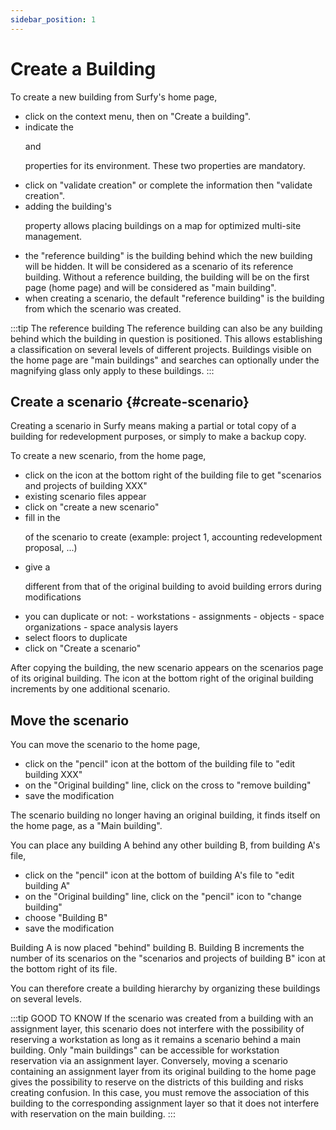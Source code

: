 ```yaml
---
sidebar_position: 1
---
```


# Create a Building

<Youtube code="M26SIN2q0Mk"/>

To create a new building from Surfy's home page,

-   click on the context menu, then on "Create a building".
-   indicate the <P code="building:name" /> and <P code="building:color" /> properties for its environment. These two properties are mandatory.
-   click on "validate creation" or complete the information then "validate creation".
-   adding the building's <P code="building:address" /> property allows placing buildings on a map for optimized multi-site management.
-   the "reference building" is the building behind which the new building will be hidden. It will be considered as a scenario of its reference building. Without a reference building, the building will be on the first page (home page) and will be considered as "main building".
-   when creating a scenario, the default "reference building" is the building from which the scenario was created.

:::tip The reference building
The reference building can also be any building behind which the building in question is positioned. This allows establishing a classification on several levels of different projects. Buildings visible on the home page are "main buildings" and searches can optionally under the magnifying glass only apply to these buildings.
:::

## Create a scenario {#create-scenario} ##

Creating a scenario in Surfy means making a partial or total copy of a building for redevelopment purposes, or simply to make a backup copy.

<Youtube code="6o7F-9XlyqM"/>

To create a new scenario, from the home page,

-   click on the icon at the bottom right of the building file to get "scenarios and projects of building XXX"
-   existing scenario files appear
-   click on "create a new scenario"
-   fill in the <P code="building:name" /> of the scenario to create (example: project 1, accounting redevelopment proposal, ...)
-   give a <P code="building:color" /> different from that of the original building to avoid building errors during modifications
-   you can duplicate or not:
        -   workstations
        -   assignments
        -   objects
        -   space organizations
        -   space analysis layers
-   select floors to duplicate
-   click on "Create a scenario"

After copying the building, the new scenario appears on the scenarios page of its original building.
The icon at the bottom right of the original building increments by one additional scenario.

## Move the scenario

You can move the scenario to the home page,

-   click on the "pencil" icon at the bottom of the building file to "edit building XXX"
-   on the "Original building" line, click on the cross to "remove building"
-   save the modification

The scenario building no longer having an original building, it finds itself on the home page, as a "Main building".

You can place any building A behind any other building B, from building A's file,

-   click on the "pencil" icon at the bottom of building A's file to "edit building A"
-   on the "Original building" line, click on the "pencil" icon to "change building"
-   choose "Building B"
-   save the modification

Building A is now placed "behind" building B.
Building B increments the number of its scenarios on the "scenarios and projects of building B" icon at the bottom right of its file.

You can therefore create a building hierarchy by organizing these buildings on several levels.

:::tip GOOD TO KNOW
If the scenario was created from a building with an assignment layer, this scenario does not interfere with the possibility of reserving a workstation as long as it remains a scenario behind a main building. Only "main buildings" can be accessible for workstation reservation via an assignment layer.
Conversely, moving a scenario containing an assignment layer from its original building to the home page gives the possibility to reserve on the districts of this building and risks creating confusion.
In this case, you must remove the association of this building to the corresponding assignment layer so that it does not interfere with reservation on the main building.
:::
